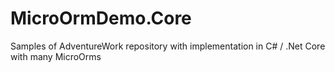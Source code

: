 # MicroOrmDemo.Core
Samples of AdventureWork repository with implementation in C# / .Net Core with many MicroOrms
